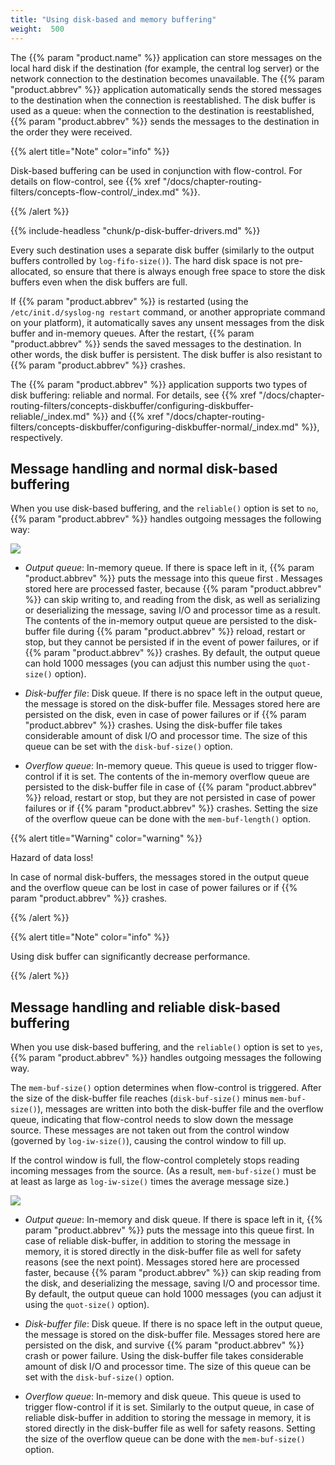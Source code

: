 ```yaml
---
title: "Using disk-based and memory buffering"
weight:  500
---
```

<!-- DISCLAIMER: This file is based on the syslog-ng Open Source Edition documentation https://github.com/balabit/syslog-ng-ose-guides/commit/2f4a52ee61d1ea9ad27cb4f3168b95408fddfdf2 and is used under the terms of The syslog-ng Open Source Edition Documentation License. The file has been modified by Axoflow. -->

The {{% param "product.name" %}} application can store messages on the local hard disk if the destination (for example, the central log server) or the network connection to the destination becomes unavailable. The {{% param "product.abbrev" %}} application automatically sends the stored messages to the destination when the connection is reestablished. The disk buffer is used as a queue: when the connection to the destination is reestablished, {{% param "product.abbrev" %}} sends the messages to the destination in the order they were received.

{{% alert title="Note" color="info" %}}

Disk-based buffering can be used in conjunction with flow-control. For details on flow-control, see {{% xref "/docs/chapter-routing-filters/concepts-flow-control/_index.md" %}}.

{{% /alert %}}

{{% include-headless "chunk/p-disk-buffer-drivers.md" %}}

Every such destination uses a separate disk buffer (similarly to the output buffers controlled by `log-fifo-size()`). The hard disk space is not pre-allocated, so ensure that there is always enough free space to store the disk buffers even when the disk buffers are full.

If {{% param "product.abbrev" %}} is restarted (using the `/etc/init.d/syslog-ng restart` command, or another appropriate command on your platform), it automatically saves any unsent messages from the disk buffer and in-memory queues. After the restart, {{% param "product.abbrev" %}} sends the saved messages to the destination. In other words, the disk buffer is persistent. The disk buffer is also resistant to {{% param "product.abbrev" %}} crashes.

The {{% param "product.abbrev" %}} application supports two types of disk buffering: reliable and normal. For details, see {{% xref "/docs/chapter-routing-filters/concepts-diskbuffer/configuring-diskbuffer-reliable/_index.md" %}} and {{% xref "/docs/chapter-routing-filters/concepts-diskbuffer/configuring-diskbuffer-normal/_index.md" %}}, respectively.


## Message handling and normal disk-based buffering

When you use disk-based buffering, and the `reliable()` option is set to `no`, {{% param "product.abbrev" %}} handles outgoing messages the following way:

![](/images/figures/disk-buffer-diagram-normal.png)

  - *Output queue*: In-memory queue. If there is space left in it, {{% param "product.abbrev" %}} puts the message into this queue first . Messages stored here are processed faster, because {{% param "product.abbrev" %}} can skip writing to, and reading from the disk, as well as serializing or deserializing the message, saving I/O and processor time as a result. The contents of the in-memory output queue are persisted to the disk-buffer file during {{% param "product.abbrev" %}} reload, restart or stop, but they cannot be persisted if in the event of power failures, or if {{% param "product.abbrev" %}} crashes. By default, the output queue can hold 1000 messages (you can adjust this number using the `quot-size()` option).

  - *Disk-buffer file*: Disk queue. If there is no space left in the output queue, the message is stored on the disk-buffer file. Messages stored here are persisted on the disk, even in case of power failures or if {{% param "product.abbrev" %}} crashes. Using the disk-buffer file takes considerable amount of disk I/O and processor time. The size of this queue can be set with the `disk-buf-size()` option.

  - *Overflow queue*: In-memory queue. This queue is used to trigger flow-control if it is set. The contents of the in-memory overflow queue are persisted to the disk-buffer file in case of {{% param "product.abbrev" %}} reload, restart or stop, but they are not persisted in case of power failures or if {{% param "product.abbrev" %}} crashes. Setting the size of the overflow queue can be done with the `mem-buf-length()` option.

{{% alert title="Warning" color="warning" %}}

Hazard of data loss!

In case of normal disk-buffers, the messages stored in the output queue and the overflow queue can be lost in case of power failures or if {{% param "product.abbrev" %}} crashes.

{{% /alert %}}


{{% alert title="Note" color="info" %}}

Using disk buffer can significantly decrease performance.

{{% /alert %}}


## Message handling and reliable disk-based buffering

When you use disk-based buffering, and the `reliable()` option is set to `yes`, {{% param "product.abbrev" %}} handles outgoing messages the following way.

The `mem-buf-size()` option determines when flow-control is triggered. After the size of the disk-buffer file reaches (`disk-buf-size()` minus `mem-buf-size()`), messages are written into both the disk-buffer file and the overflow queue, indicating that flow-control needs to slow down the message source. These messages are not taken out from the control window (governed by `log-iw-size()`), causing the control window to fill up.

If the control window is full, the flow-control completely stops reading incoming messages from the source. (As a result, `mem-buf-size()` must be at least as large as `log-iw-size()` times the average message size.)

![](/images/figures/disk-buffer-diagram-reliable.png)

  - *Output queue*: In-memory and disk queue. If there is space left in it, {{% param "product.abbrev" %}} puts the message into this queue first. In case of reliable disk-buffer, in addition to storing the message in memory, it is stored directly in the disk-buffer file as well for safety reasons (see the next point). Messages stored here are processed faster, because {{% param "product.abbrev" %}} can skip reading from the disk, and deserializing the message, saving I/O and processor time. By default, the output queue can hold 1000 messages (you can adjust it using the `quot-size()` option).

  - *Disk-buffer file*: Disk queue. If there is no space left in the output queue, the message is stored on the disk-buffer file. Messages stored here are persisted on the disk, and survive {{% param "product.abbrev" %}} crash or power failure. Using the disk-buffer file takes considerable amount of disk I/O and processor time. The size of this queue can be set with the `disk-buf-size()` option.

  - *Overflow queue*: In-memory and disk queue. This queue is used to trigger flow-control if it is set. Similarly to the output queue, in case of reliable disk-buffer in addition to storing the message in memory, it is stored directly in the disk-buffer file as well for safety reasons. Setting the size of the overflow queue can be done with the `mem-buf-size()` option.

